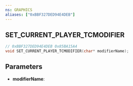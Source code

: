 ```yaml
---
ns: GRAPHICS
aliases: ["0xBBF327DED94E4DEB"]
---
```

## SET_CURRENT_PLAYER_TCMODIFIER

```c
// 0xBBF327DED94E4DEB 0x85BA15A4
void SET_CURRENT_PLAYER_TCMODIFIER(char* modifierName);
```

## Parameters
* **modifierName**:

